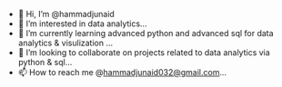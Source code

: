 - 👋 Hi, I’m @hammadjunaid
- 👀 I’m interested in data analytics...
- 🌱 I’m currently learning advanced python and advanced sql for data analytics & visulization ...
- 💞️ I’m looking to collaborate on projects related to data analytics via python & sql...
- 📫 How to reach me @hammadjunaid032@gmail.com...

<!---
hammadjunaid/hammadjunaid is a ✨ special ✨ repository because its `README.md` (this file) appears on your GitHub profile.
You can click the Preview link to take a look at your changes.
--->
